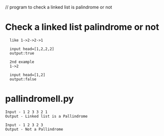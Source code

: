 // program to check a linked list is palindrome or not
# Check a linked list palindrome or not
```
  like 1->2->2->1

  input head=[1,2,2,2]
  output:true

  2nd example
  1->2

  input head=[1,2]
  output:false
```

# pallindromell.py
```
Input - 1 2 3 3 2 1
Output - Linked list is a Pallindrome

Input - 1 2 3 2 3
Output - Not a Pallindrome
```